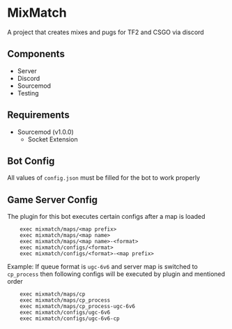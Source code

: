 # MixMatch

A project that creates mixes and pugs for TF2 and CSGO via discord

## Components

- Server
- Discord
- Sourcemod
- Testing

## Requirements

- Sourcemod (v1.0.0)
  - Socket Extension

## Bot Config

All values of `config.json` must be filled for the bot to work properly

## Game Server Config

The plugin for this bot executes certain configs after a map is loaded

```
    exec mixmatch/maps/<map prefix>
    exec mixmatch/maps/<map name>
    exec mixmatch/maps/<map name>-<format>
    exec mixmatch/configs/<format>
    exec mixmatch/configs/<format>-<map prefix>
```

Example: If queue format is `ugc-6v6` and server map is switched to `cp_process` then following configs will be executed by plugin and mentioned order

```
    exec mixmatch/maps/cp
    exec mixmatch/maps/cp_process
    exec mixmatch/maps/cp_process-ugc-6v6
    exec mixmatch/configs/ugc-6v6
    exec mixmatch/configs/ugc-6v6-cp
```